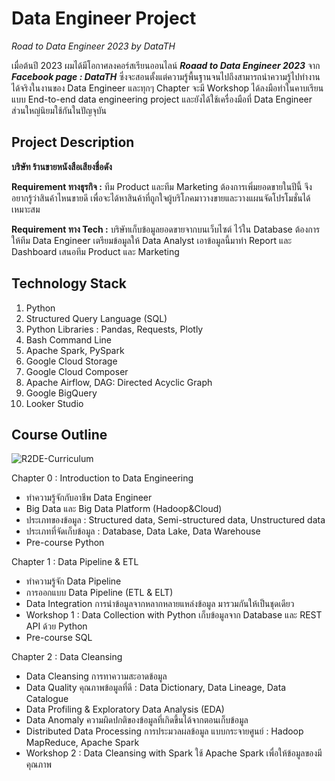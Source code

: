 # Data Engineer Project
_Road to Data Engineer 2023 by DataTH_

เมื่อต้นปี 2023 ผมได้มีโอกาศลงคอร์สเรียนออนไลน์ _**Roaad to Data Engineer 2023**_ จาก _**Facebook page : DataTH**_ ซึ่งจะสอนตั้งแต่ความรู้พื้นฐานจนไปถึงสามารถนำความรู้ไปทำงานได้จริงในงานของ Data Engineer และทุกๆ Chapter จะมี Workshop ได้ลงมือทำในคาบเรียนแบบ End-to-end data engineering project และยังได้ใช้เครื่องมือที่ Data Engineer ส่วนใหญ่นิยมใช้กันในปัญจุบัน

## Project Description
**บริษัท ร้านขายหนังสือเสียงชื่อดัง**

**Requirement ทางธุรกิจ :** ทีม Product และทีม Marketing ต้องการเพิ่มยอดขายในปีนี้ จึงอยากรู้ว่าสินค้าไหนขายดี เพื่อจะได้หาสินค้าที่ถูกใจผู้บริโภคมาวางขายและวางแผนจัดโปรโมชั่นได้เหมาะสม

**Requirement ทาง Tech :** บริษัทเก็บข้อมูลยอดขายจากบนเว็บไซต์ ไว้ใน Database ต้องการให้ทีม Data Engineer เตรียมข้อมูลให้ Data Analyst เอาข้อมูลนี้มาทำ Report และ Dashboard เสนอทีม Product และ Marketing

## Technology Stack
1. Python
2. Structured Query Language (SQL)
3. Python Libraries : Pandas, Requests, Plotly
4. Bash Command Line
5. Apache Spark, PySpark
6. Google Cloud Storage
7. Google Cloud Composer
8. Apache Airflow, DAG: Directed Acyclic Graph
9. Google BigQuery
10. Looker Studio

## Course Outline
![R2DE-Curriculum](https://github.com/suben-mk/Data-Engineer-Project-R2DE/assets/89971741/4baa0046-9eb1-4ff5-b2f7-f6c26ed1959d)

Chapter 0 : Introduction to Data Engineering
  * ทำความรู้จักกับอาชีพ Data Engineer
  * Big Data และ Big Data Platform (Hadoop&Cloud)
  * ประเภทของข้อมูล : Structured data, Semi-structured data, Unstructured data
  * ประเภทที่จัดเก็บข้อมูล : Database, Data Lake, Data Warehouse
  * Pre-course Python
    
Chapter 1 : Data Pipeline & ETL
  * ทำความรู้จัก Data Pipeline
  * การออกแบบ Data Pipeline (ETL & ELT)
  * Data Integration การนำข้อมูลจากหลากหลายแหล่งข้อมูล มารวมกันให้เป็นชุดเดียว
  * Workshop 1 : Data Collection with Python เก็บข้อมูลจาก Database และ REST API ด้วย Python
  * Pre-course SQL

Chapter 2 : Data Cleansing
  * Data Cleansing การทาความสะอาดข้อมูล
  * Data Quality คุณภาพข้อมูลที่ดี : Data Dictionary, Data Lineage, Data Catalogue
  * Data Profiling & Exploratory Data Analysis (EDA)
  * Data Anomaly ความผิดปกติของข้อมูลที่เกิดขึ้นได้จากตอนเก็บข้อมูล
  * Distributed Data Processing การประมวลผลข้อมูล แบบกระจายศูนย์ : Hadoop MapReduce, Apache Spark
  * Workshop 2 : Data Cleansing with Spark ใช้ Apache Spark เพื่อให้ข้อมูลของมีคุณภาพ











